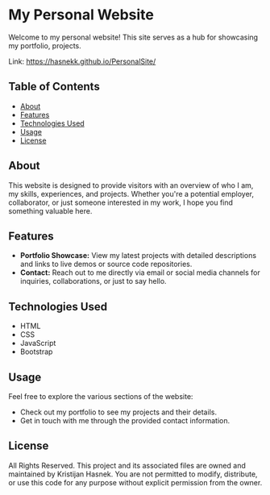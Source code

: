 # My Personal Website

Welcome to my personal website! This site serves as a hub for showcasing my portfolio, projects.

Link: https://hasnekk.github.io/PersonalSite/

## Table of Contents
- [About](#about)
- [Features](#features)
- [Technologies Used](#technologies-used)
- [Usage](#usage)
- [License](#license)

## About
This website is designed to provide visitors with an overview of who I am, my skills, experiences, and projects. Whether you're a potential employer, collaborator, or just someone interested in my work, I hope you find something valuable here.

## Features
- **Portfolio Showcase:** View my latest projects with detailed descriptions and links to live demos or source code repositories.
- **Contact:** Reach out to me directly via email or social media channels for inquiries, collaborations, or just to say hello.

## Technologies Used
- HTML
- CSS
- JavaScript
- Bootstrap

## Usage
Feel free to explore the various sections of the website:
- Check out my portfolio to see my projects and their details.
- Get in touch with me through the provided contact information.

## License
All Rights Reserved. This project and its associated files are owned and maintained by Kristijan Hasnek. You are not permitted to modify, distribute, or use this code for any purpose without explicit permission from the owner.
